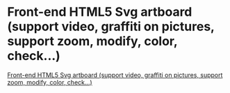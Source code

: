 # Front-end HTML5 Svg artboard (support video, graffiti on pictures, support zoom, modify, color, check...)
[Front-end HTML5 Svg artboard (support video, graffiti on pictures, support zoom, modify, color, check...)](https://aiwithcloud.com/2022/09/14/front_end_html5_svg_artboard_support_video_graffiti_on_pictures_support_zoom_modify_color_check/)